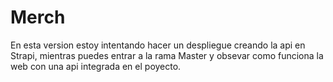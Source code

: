 # Merch
En esta version estoy intentando hacer un despliegue creando la api en Strapi,
mientras puedes entrar a la rama Master y obsevar como funciona la web con una api integrada en el poyecto.
